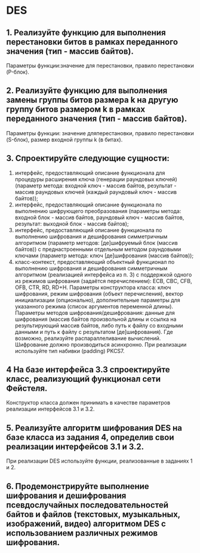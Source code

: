 # DES
## 1. Реализуйте функцию для выполнения перестановки битов в рамках переданного значения (тип - массив байтов).
Параметры функции:значение для перестановки, правило перестановки (P-блок).


## 2. Реализуйте функцию для выполнения замены группы битов размера k на другую группу битов размером k в рамках переданного значения (тип - массив байтов).
Параметры функции: значение дляперестановки, правило перестановки (S-блок), размер входной группы k (в битах).


## 3. Спроектируйте следующие сущности:
1. интерфейс, предоставляющий описание функционала для
процедуры расширения ключа (генерации раундовых ключей)
(параметр метода: входной ключ - массив байтов, результат - массив
раундовых ключей (каждый раундовый ключ - массив байтов));
2. интерфейс, предоставляющий описание функционала по
выполнению шифрующего преобразования (параметры метода:
входной блок - массив байтов, раундовый ключ - массив байтов,
результат: выходной блок - массив байтов);
3. интерфейс, предоставляющий описание функционала по
выполнению шифрования и дешифрования симметричным
алгоритмом (параметр методов: [де]шифруемый блок (массив
байтов)) с преднастроенными отдельным методом раундовыми
ключами (параметр метода: ключ [де]шифрования (массив байтов));
4. класс-контекст, предоставляющий объектный функционал по
выполнению шифрования и дешифрования симметричным
алгоритмом (реализацией интерфейса из п. 3) с поддержкой одного
из режимов шифрования (задаётся перечислением): ECB, CBC, CFB,
OFB, CTR, RD, RD+H. Параметры конструктора класса: ключ
шифрования, режим шифрования (объект перечисления), вектор
инициализации (опционально), дополнительные параметры для
указанного режима (список аргументов переменной длины).
Параметры методов шифрования/дешифрования: данные для
шифрования (массив байтов произвольной длины и ссылка на
результирующий массив байтов, либо путь к файлу со входными
данными и путь к файлу с результатом [де]шифрования). Где
возможно, реализуйте распараллеливание вычислений. Шифрование
должно производиться асинхронно. При реализации используйте тип
набивки (padding) PKCS7.

## 4 На базе интерфейса 3.3 спроектируйте класс, реализующий функционал сети Фейстеля. 
Конструктор класса должен принимать в качестве параметров реализации интерфейсов 3.1 и 3.2. 

## 5. Реализуйте алгоритм шифрования DES на базе класса из задания 4, определив свои реализации интерфейсов 3.1 и 3.2. 
При реализации DES используйте функции, реализованные в заданиях 1 и 2. 

## 6. Продемонстрируйте выполнение шифрования и дешифрования псевдослучайных последовательностей байтов и файлов (текстовых, музыкальных, изображений, видео) алгоритмом DES с использованием различных режимов шифрования.
